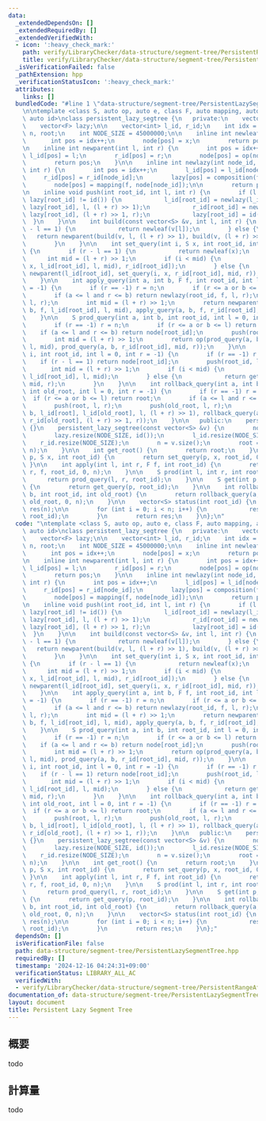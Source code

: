 ```yaml
---
data:
  _extendedDependsOn: []
  _extendedRequiredBy: []
  _extendedVerifiedWith:
  - icon: ':heavy_check_mark:'
    path: verify/LibraryChecker/data-structure/segment-tree/PersistentRangeAffineRangeSum.test.cpp
    title: verify/LibraryChecker/data-structure/segment-tree/PersistentRangeAffineRangeSum.test.cpp
  _isVerificationFailed: false
  _pathExtension: hpp
  _verificationStatusIcon: ':heavy_check_mark:'
  attributes:
    links: []
  bundledCode: "#line 1 \"data-structure/segment-tree/PersistentLazySegmentTree.hpp\"\
    \n\ntemplate <class S, auto op, auto e, class F, auto mapping, auto composition,\
    \ auto id>\nclass persistent_lazy_segtree {\n   private:\n    vector<S> node;\n\
    \    vector<F> lazy;\n\n    vector<int> l_id, r_id;\n    int idx = 0;\n    int\
    \ n, root;\n    int NODE_SIZE = 45000000;\n\n    inline int newleaf(S x) {\n \
    \       int pos = idx++;\n        node[pos] = x;\n        return pos;\n    }\n\
    \n    inline int newparent(int l, int r) {\n        int pos = idx++;\n       \
    \ l_id[pos] = l;\n        r_id[pos] = r;\n        node[pos] = op(node[l], node[r]);\n\
    \        return pos;\n    }\n\n    inline int newlazy(int node_id, F f, int l,\
    \ int r) {\n        int pos = idx++;\n        l_id[pos] = l_id[node_id];\n   \
    \     r_id[pos] = r_id[node_id];\n        lazy[pos] = composition(f, lazy[node_id]);\n\
    \        node[pos] = mapping(f, node[node_id]);\n\n        return pos;\n    }\n\
    \n    inline void push(int root_id, int l, int r) {\n        if (l + 1 < r and\
    \ lazy[root_id] != id()) {\n            l_id[root_id] = newlazy(l_id[root_id],\
    \ lazy[root_id], l, (l + r) >> 1);\n            r_id[root_id] = newlazy(r_id[root_id],\
    \ lazy[root_id], (l + r) >> 1, r);\n            lazy[root_id] = id();\n      \
    \  }\n    }\n\n    int build(const vector<S> &v, int l, int r) {\n        if (r\
    \ - l == 1) {\n            return newleaf(v[l]);\n        } else {\n         \
    \   return newparent(build(v, l, (l + r) >> 1), build(v, (l + r) >> 1, r));\n\
    \        }\n    }\n\n    int set_query(int i, S x, int root_id, int l, int r)\
    \ {\n        if (r - l == 1) {\n            return newleaf(x);\n        }\n  \
    \      int mid = (l + r) >> 1;\n        if (i < mid) {\n            return newparent(set_query(i,\
    \ x, l_id[root_id], l, mid), r_id[root_id]);\n        } else {\n            return\
    \ newparent(l_id[root_id], set_query(i, x, r_id[root_id], mid, r));\n        }\n\
    \    }\n\n    int apply_query(int a, int b, F f, int root_id, int l = 0, int r\
    \ = -1) {\n        if (r == -1) r = n;\n        if (r <= a or b <= l) return root_id;\n\
    \        if (a <= l and r <= b) return newlazy(root_id, f, l, r);\n        push(root_id,\
    \ l, r);\n        int mid = (l + r) >> 1;\n        return newparent(apply_query(a,\
    \ b, f, l_id[root_id], l, mid), apply_query(a, b, f, r_id[root_id], mid, r));\n\
    \    }\n\n    S prod_query(int a, int b, int root_id, int l = 0, int r = -1) {\n\
    \        if (r == -1) r = n;\n        if (r <= a or b <= l) return e();\n    \
    \    if (a <= l and r <= b) return node[root_id];\n        push(root_id, l, r);\n\
    \        int mid = (l + r) >> 1;\n        return op(prod_query(a, b, l_id[root_id],\
    \ l, mid), prod_query(a, b, r_id[root_id], mid, r));\n    }\n\n    S get_query(int\
    \ i, int root_id, int l = 0, int r = -1) {\n        if (r == -1) r = n;\n    \
    \    if (r - l == 1) return node[root_id];\n        push(root_id, l, r);\n\n \
    \       int mid = (l + r) >> 1;\n        if (i < mid) {\n            return get_query(i,\
    \ l_id[root_id], l, mid);\n        } else {\n            return get_query(i, r_id[root_id],\
    \ mid, r);\n        }\n    }\n\n    int rollback_query(int a, int b, int root,\
    \ int old_root, int l = 0, int r = -1) {\n        if (r == -1) r = n;\n      \
    \  if (r <= a or b <= l) return root;\n        if (a <= l and r <= b) return old_root;\n\
    \        push(root, l, r);\n        push(old_root, l, r);\n        return newparent(rollback_query(a,\
    \ b, l_id[root], l_id[old_root], l, (l + r) >> 1), rollback_query(a, b, r_id[root],\
    \ r_id[old_root], (l + r) >> 1, r));\n    }\n\n   public:\n    persistent_lazy_segtree()\
    \ {}\n    persistent_lazy_segtree(const vector<S> &v) {\n        node.resize(NODE_SIZE);\n\
    \        lazy.resize(NODE_SIZE, id());\n        l_id.resize(NODE_SIZE);\n    \
    \    r_id.resize(NODE_SIZE);\n        n = v.size();\n        root = build(v, 0,\
    \ n);\n    }\n\n    int get_root() {\n        return root;\n    }\n\n    int set(int\
    \ p, S x, int root_id) {\n        return set_query(p, x, root_id, 0, n);\n   \
    \ }\n\n    int apply(int l, int r, F f, int root_id) {\n        return apply_query(l,\
    \ r, f, root_id, 0, n);\n    }\n\n    S prod(int l, int r, int root_id) {\n  \
    \      return prod_query(l, r, root_id);\n    }\n\n    S get(int p, int root_id)\
    \ {\n        return get_query(p, root_id);\n    }\n\n    int rollback(int a, int\
    \ b, int root_id, int old_root) {\n        return rollback_query(a, b, root_id,\
    \ old_root, 0, n);\n    }\n\n    vector<S> status(int root_id) {\n        vector<S>\
    \ res(n);\n\n        for (int i = 0; i < n; i++) {\n            res[i] = get(i,\
    \ root_id);\n        }\n        return res;\n    }\n};\n"
  code: "\ntemplate <class S, auto op, auto e, class F, auto mapping, auto composition,\
    \ auto id>\nclass persistent_lazy_segtree {\n   private:\n    vector<S> node;\n\
    \    vector<F> lazy;\n\n    vector<int> l_id, r_id;\n    int idx = 0;\n    int\
    \ n, root;\n    int NODE_SIZE = 45000000;\n\n    inline int newleaf(S x) {\n \
    \       int pos = idx++;\n        node[pos] = x;\n        return pos;\n    }\n\
    \n    inline int newparent(int l, int r) {\n        int pos = idx++;\n       \
    \ l_id[pos] = l;\n        r_id[pos] = r;\n        node[pos] = op(node[l], node[r]);\n\
    \        return pos;\n    }\n\n    inline int newlazy(int node_id, F f, int l,\
    \ int r) {\n        int pos = idx++;\n        l_id[pos] = l_id[node_id];\n   \
    \     r_id[pos] = r_id[node_id];\n        lazy[pos] = composition(f, lazy[node_id]);\n\
    \        node[pos] = mapping(f, node[node_id]);\n\n        return pos;\n    }\n\
    \n    inline void push(int root_id, int l, int r) {\n        if (l + 1 < r and\
    \ lazy[root_id] != id()) {\n            l_id[root_id] = newlazy(l_id[root_id],\
    \ lazy[root_id], l, (l + r) >> 1);\n            r_id[root_id] = newlazy(r_id[root_id],\
    \ lazy[root_id], (l + r) >> 1, r);\n            lazy[root_id] = id();\n      \
    \  }\n    }\n\n    int build(const vector<S> &v, int l, int r) {\n        if (r\
    \ - l == 1) {\n            return newleaf(v[l]);\n        } else {\n         \
    \   return newparent(build(v, l, (l + r) >> 1), build(v, (l + r) >> 1, r));\n\
    \        }\n    }\n\n    int set_query(int i, S x, int root_id, int l, int r)\
    \ {\n        if (r - l == 1) {\n            return newleaf(x);\n        }\n  \
    \      int mid = (l + r) >> 1;\n        if (i < mid) {\n            return newparent(set_query(i,\
    \ x, l_id[root_id], l, mid), r_id[root_id]);\n        } else {\n            return\
    \ newparent(l_id[root_id], set_query(i, x, r_id[root_id], mid, r));\n        }\n\
    \    }\n\n    int apply_query(int a, int b, F f, int root_id, int l = 0, int r\
    \ = -1) {\n        if (r == -1) r = n;\n        if (r <= a or b <= l) return root_id;\n\
    \        if (a <= l and r <= b) return newlazy(root_id, f, l, r);\n        push(root_id,\
    \ l, r);\n        int mid = (l + r) >> 1;\n        return newparent(apply_query(a,\
    \ b, f, l_id[root_id], l, mid), apply_query(a, b, f, r_id[root_id], mid, r));\n\
    \    }\n\n    S prod_query(int a, int b, int root_id, int l = 0, int r = -1) {\n\
    \        if (r == -1) r = n;\n        if (r <= a or b <= l) return e();\n    \
    \    if (a <= l and r <= b) return node[root_id];\n        push(root_id, l, r);\n\
    \        int mid = (l + r) >> 1;\n        return op(prod_query(a, b, l_id[root_id],\
    \ l, mid), prod_query(a, b, r_id[root_id], mid, r));\n    }\n\n    S get_query(int\
    \ i, int root_id, int l = 0, int r = -1) {\n        if (r == -1) r = n;\n    \
    \    if (r - l == 1) return node[root_id];\n        push(root_id, l, r);\n\n \
    \       int mid = (l + r) >> 1;\n        if (i < mid) {\n            return get_query(i,\
    \ l_id[root_id], l, mid);\n        } else {\n            return get_query(i, r_id[root_id],\
    \ mid, r);\n        }\n    }\n\n    int rollback_query(int a, int b, int root,\
    \ int old_root, int l = 0, int r = -1) {\n        if (r == -1) r = n;\n      \
    \  if (r <= a or b <= l) return root;\n        if (a <= l and r <= b) return old_root;\n\
    \        push(root, l, r);\n        push(old_root, l, r);\n        return newparent(rollback_query(a,\
    \ b, l_id[root], l_id[old_root], l, (l + r) >> 1), rollback_query(a, b, r_id[root],\
    \ r_id[old_root], (l + r) >> 1, r));\n    }\n\n   public:\n    persistent_lazy_segtree()\
    \ {}\n    persistent_lazy_segtree(const vector<S> &v) {\n        node.resize(NODE_SIZE);\n\
    \        lazy.resize(NODE_SIZE, id());\n        l_id.resize(NODE_SIZE);\n    \
    \    r_id.resize(NODE_SIZE);\n        n = v.size();\n        root = build(v, 0,\
    \ n);\n    }\n\n    int get_root() {\n        return root;\n    }\n\n    int set(int\
    \ p, S x, int root_id) {\n        return set_query(p, x, root_id, 0, n);\n   \
    \ }\n\n    int apply(int l, int r, F f, int root_id) {\n        return apply_query(l,\
    \ r, f, root_id, 0, n);\n    }\n\n    S prod(int l, int r, int root_id) {\n  \
    \      return prod_query(l, r, root_id);\n    }\n\n    S get(int p, int root_id)\
    \ {\n        return get_query(p, root_id);\n    }\n\n    int rollback(int a, int\
    \ b, int root_id, int old_root) {\n        return rollback_query(a, b, root_id,\
    \ old_root, 0, n);\n    }\n\n    vector<S> status(int root_id) {\n        vector<S>\
    \ res(n);\n\n        for (int i = 0; i < n; i++) {\n            res[i] = get(i,\
    \ root_id);\n        }\n        return res;\n    }\n};"
  dependsOn: []
  isVerificationFile: false
  path: data-structure/segment-tree/PersistentLazySegmentTree.hpp
  requiredBy: []
  timestamp: '2024-12-16 04:24:31+09:00'
  verificationStatus: LIBRARY_ALL_AC
  verifiedWith:
  - verify/LibraryChecker/data-structure/segment-tree/PersistentRangeAffineRangeSum.test.cpp
documentation_of: data-structure/segment-tree/PersistentLazySegmentTree.hpp
layout: document
title: Persistent Lazy Segment Tree
---
```


## 概要

todo

## 計算量
todo
